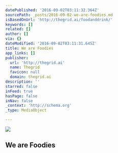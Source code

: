 ```yaml
---
datePublished: '2016-09-02T03:11:32.364Z'
sourcePath: _posts/2016-09-02-we-are-foodies.md
isBasedOnUrl: 'http://thegrid.ai/foodanddrink/'
keywords: []
related: []
author: []
via: {}
dateModified: '2016-09-02T03:11:31.645Z'
title: We are Foodies
app_links: []
publisher:
  url: 'http://thegrid.ai'
  name: Thegrid
  favicon: null
  domain: thegrid.ai
description: ''
starred: false
inFeed: true
hasPage: false
inNav: false
_context: 'http://schema.org'
_type: MediaObject

---
```

<article style=""><img src="https://imgflo.herokuapp.com/graph/851b8fd15e770b1/795008720666e43e473f342a3ff70561/passthrough.jpg?input=https%3A%2F%2Fs3-us-west-2.amazonaws.com%2Fthe-grid-img%2Fp%2Fb409d2fe1d9493a232c86da455e19117512c51d1.jpg&amp;width=1440" /><h1>We are Foodies</h1></article>